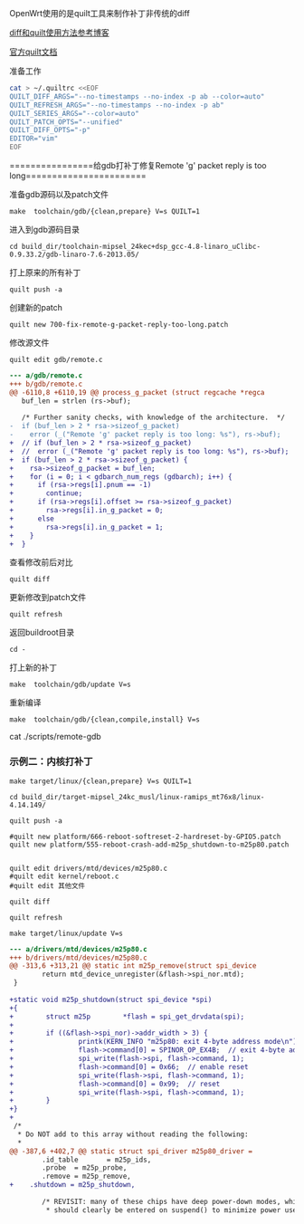 OpenWrt使用的是quilt工具来制作补丁非传统的diff

[diff和quilt使用方法参考博客](https://blog.csdn.net/hzlarm/article/details/103179953)

[官方quilt文档](https://openwrt.org/docs/guide-developer/build-system/use-patches-with-buildsystem)


准备工作
```bash
cat > ~/.quiltrc <<EOF
QUILT_DIFF_ARGS="--no-timestamps --no-index -p ab --color=auto"
QUILT_REFRESH_ARGS="--no-timestamps --no-index -p ab"
QUILT_SERIES_ARGS="--color=auto"
QUILT_PATCH_OPTS="--unified"
QUILT_DIFF_OPTS="-p"
EDITOR="vim"
EOF
```

================给gdb打补丁修复Remote 'g' packet reply is too long=======================

准备gdb源码以及patch文件

`make  toolchain/gdb/{clean,prepare} V=s QUILT=1`

进入到gdb源码目录

`cd build_dir/toolchain-mipsel_24kec+dsp_gcc-4.8-linaro_uClibc-0.9.33.2/gdb-linaro-7.6-2013.05/`

打上原来的所有补丁

`quilt push -a`

创建新的patch

`quilt new 700-fix-remote-g-packet-reply-too-long.patch`

修改源文件

`quilt edit gdb/remote.c  `

```diff
--- a/gdb/remote.c
+++ b/gdb/remote.c
@@ -6110,8 +6110,19 @@ process_g_packet (struct regcache *regca
   buf_len = strlen (rs->buf);
 
   /* Further sanity checks, with knowledge of the architecture.  */
-  if (buf_len > 2 * rsa->sizeof_g_packet)
-    error (_("Remote 'g' packet reply is too long: %s"), rs->buf);
+  // if (buf_len > 2 * rsa->sizeof_g_packet)
+  //  error (_("Remote 'g' packet reply is too long: %s"), rs->buf);
+  if (buf_len > 2 * rsa->sizeof_g_packet) {
+    rsa->sizeof_g_packet = buf_len;
+    for (i = 0; i < gdbarch_num_regs (gdbarch); i++) {
+      if (rsa->regs[i].pnum == -1)
+        continue;
+      if (rsa->regs[i].offset >= rsa->sizeof_g_packet)
+        rsa->regs[i].in_g_packet = 0;
+      else
+        rsa->regs[i].in_g_packet = 1;
+    }
+  }

```



查看修改前后对比

` quilt diff `

 更新修改到patch文件 

`quilt refresh`

返回buildroot目录

`cd -`

打上新的补丁

`make  toolchain/gdb/update V=s`

重新编译

`make  toolchain/gdb/{clean,compile,install} V=s`



cat ./scripts/remote-gdb

### 示例二：内核打补丁
```shell
make target/linux/{clean,prepare} V=s QUILT=1

cd build_dir/target-mipsel_24kc_musl/linux-ramips_mt76x8/linux-4.14.149/

quilt push -a

#quilt new platform/666-reboot-softreset-2-hardreset-by-GPIO5.patch
quilt new platform/555-reboot-crash-add-m25p_shutdown-to-m25p80.patch


quilt edit drivers/mtd/devices/m25p80.c
#quilt edit kernel/reboot.c
#quilt edit 其他文件

quilt diff

quilt refresh

make target/linux/update V=s  
```

```diff
--- a/drivers/mtd/devices/m25p80.c
+++ b/drivers/mtd/devices/m25p80.c
@@ -313,6 +313,21 @@ static int m25p_remove(struct spi_device
        return mtd_device_unregister(&flash->spi_nor.mtd);
 }
 
+static void m25p_shutdown(struct spi_device *spi)
+{
+        struct m25p        *flash = spi_get_drvdata(spi);
+
+        if ((&flash->spi_nor)->addr_width > 3) {
+                printk(KERN_INFO "m25p80: exit 4-byte address mode\n");
+                flash->command[0] = SPINOR_OP_EX4B;  // exit 4-byte address mode: 0xe9
+                spi_write(flash->spi, flash->command, 1);
+                flash->command[0] = 0x66;  // enable reset
+                spi_write(flash->spi, flash->command, 1);
+                flash->command[0] = 0x99;  // reset
+                spi_write(flash->spi, flash->command, 1);
+        }
+}
+
 /*
  * Do NOT add to this array without reading the following:
  *
@@ -387,6 +402,7 @@ static struct spi_driver m25p80_driver =
        .id_table       = m25p_ids,
        .probe  = m25p_probe,
        .remove = m25p_remove,
+    .shutdown = m25p_shutdown,
 
        /* REVISIT: many of these chips have deep power-down modes, which
         * should clearly be entered on suspend() to minimize power use.
```





